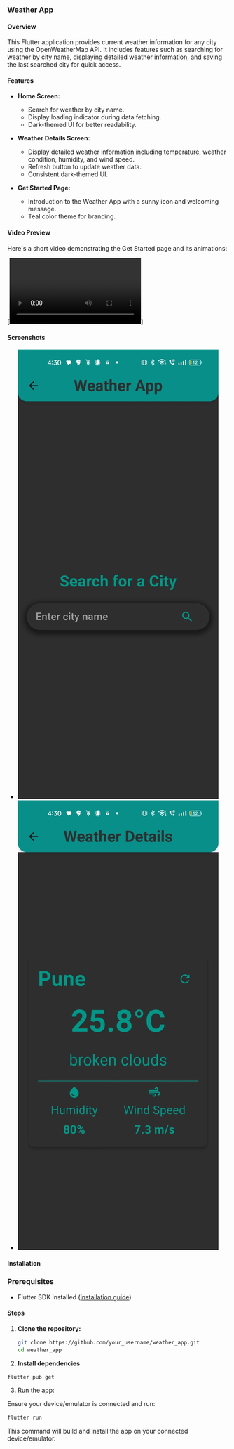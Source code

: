 ### Weather App

#### Overview

This Flutter application provides current weather information for any city using the OpenWeatherMap API. It includes features such as searching for weather by city name, displaying detailed weather information, and saving the last searched city for quick access.

#### Features

- **Home Screen:**
  - Search for weather by city name.
  - Display loading indicator during data fetching.
  - Dark-themed UI for better readability.

- **Weather Details Screen:**
  - Display detailed weather information including temperature, weather condition, humidity, and wind speed.
  - Refresh button to update weather data.
  - Consistent dark-themed UI.

- **Get Started Page:**
  - Introduction to the Weather App with a sunny icon and welcoming message.
  - Teal color theme for branding.

#### Video Preview

Here's a short video demonstrating the Get Started page and its animations:

[![Get Started Page Animation](Screenshots/get_started.mp4)]



#### Screenshots

- ![Home Screen](Screenshots/home_page.jpeg)
- ![Weather Details Screen](Screenshots/weather_detail.jpeg)

#### Installation

### Prerequisites

- Flutter SDK installed ([installation guide](https://flutter.dev/docs/get-started/install))

#### Steps

1. **Clone the repository:**

   ```bash
   git clone https://github.com/your_username/weather_app.git
   cd weather_app
    ```
2.  **Install dependencies**
   ```bash
   flutter pub get
   ```
3. Run the app:

Ensure your device/emulator is connected and run:

```bash
flutter run
```
This command will build and install the app on your connected device/emulator.


   
